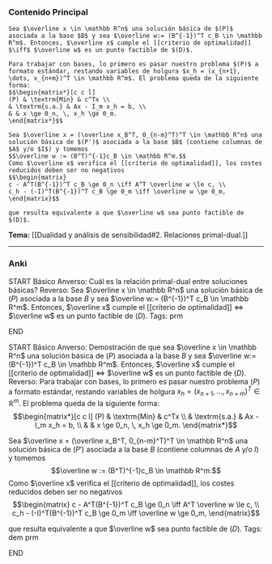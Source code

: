 ### Contenido Principal

```ad-lemma
Sea $\overline x \in \mathbb R^n$ una solución básica de $(P)$ asociada a la base $B$ y sea $\overline w:= (B^{-1})^T c_B \in \mathbb R^m$. Entonces, $\overline x$ cumple el [[criterio de optimalidad]] $\iff$ $\overline w$ es un punto factible de $(D)$.
```

```ad-proof
Para trabajar con bases, lo primero es pasar nuestro problema $(P)$ a formato estándar, restando variables de holgura $x_h = (x_{n+1}, \dots, x_{n+m})^T \in \mathbb R^m$. El problema queda de la siguiente forma:
$$\begin{matrix*}[c c l]
(P) & \textrm{Min} & c^Tx \\
& \textrm{s.a.} & Ax - I_m x_h = b, \\
& & x \ge 0_n, \, x_h \ge 0_m.
\end{matrix*}$$

Sea $\overline x = (\overline x_B^T, 0_{n-m}^T)^T \in \mathbb R^n$ una solución básica de $(P')$ asociada a la base $B$ (contiene columnas de $A$ y/o $I$) y tomemos
$$\overline w := (B^T)^{-1}c_B \in \mathbb R^m.$$
Como $\overline x$ verifica el [[criterio de optimalidad]], los costes reducidos deben ser no negativos
$$\begin{matrix}
c - A^T(B^{-1})^T c_B \ge 0_n \iff A^T \overline w \le c, \\
c_h - (-I)^T(B^{-1})^T c_B \ge 0_m \iff \overline w \ge 0_m,
\end{matrix}$$

que resulta equivalente a que $\overline w$ sea punto factible de $(D)$.
```

**Tema:** [[Dualidad y análisis de sensibilidad#2. Relaciones primal-dual.]]

---
### Anki

START
Básico
Anverso: Cuál es la relación primal-dual entre soluciones básicas?
Reverso: Sea $\overline x \in \mathbb R^n$ una solución básica de $(P)$ asociada a la base $B$ y sea $\overline w:= (B^{-1})^T c_B \in \mathbb R^m$. Entonces, $\overline x$ cumple el [[criterio de optimalidad]] $\iff$ $\overline w$ es un punto factible de $(D)$.
Tags: prm
<!--ID: 1728820185288-->
END

START
Básico
Anverso: Demostración de que sea $\overline x \in \mathbb R^n$ una solución básica de $(P)$ asociada a la base $B$ y sea $\overline w:= (B^{-1})^T c_B \in \mathbb R^m$. Entonces, $\overline x$ cumple el [[criterio de optimalidad]] $\iff$ $\overline w$ es un punto factible de $(D)$.
Reverso: Para trabajar con bases, lo primero es pasar nuestro problema $(P)$ a formato estándar, restando variables de holgura $x_h = (x_{n+1}, \dots, x_{n+m})^T \in \mathbb R^m$. El problema queda de la siguiente forma:
$$\begin{matrix*}[c c l]
(P) & \textrm{Min} & c^Tx \\
& \textrm{s.a.} & Ax - I_m x_h = b, \\
& & x \ge 0_n, \, x_h \ge 0_m.
\end{matrix*}$$

Sea $\overline x = (\overline x_B^T, 0_{n-m}^T)^T \in \mathbb R^n$ una solución básica de $(P')$ asociada a la base $B$ (contiene columnas de $A$ y/o $I$) y tomemos
$$\overline w := (B^T)^{-1}c_B \in \mathbb R^m.$$
Como $\overline x$ verifica el [[criterio de optimalidad]], los costes reducidos deben ser no negativos
$$\begin{matrix}
c - A^T(B^{-1})^T c_B \ge 0_n \iff A^T \overline w \le c, \\
c_h - (-I)^T(B^{-1})^T c_B \ge 0_m \iff \overline w \ge 0_m,
\end{matrix}$$

que resulta equivalente a que $\overline w$ sea punto factible de $(D)$.
Tags: dem prm
<!--ID: 1728820185292-->
END
